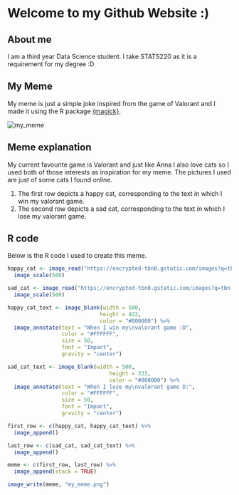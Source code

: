 # Welcome to my Github Website :)

## About me
I am a third year Data Science student. I take STATS220 as it is a requirement for my degree :D

## My Meme
My meme is just a simple joke inspired from the game of Valorant and I made it using the R package [{magick}](https://cran.r-project.org/web/packages/magick/vignettes/intro.html).

![my_meme](https://user-images.githubusercontent.com/100745310/224592950-15070ac9-3cee-4ed5-95e1-77a2f08bff5b.png)

## Meme explanation
My current favourite game is Valorant and just like Anna I also love cats so I used both of those interests as inspiration for my meme. The pictures I used are just of some cats I found online.
1. The first row depicts a happy cat, corresponding to the text in which I win my valorant game.
2. The second row depicts a sad cat, corresponding to the text in which I lose my valorant game.

## R code
Below is the R code I used to create this meme.

~~~r
happy_cat <- image_read("https://encrypted-tbn0.gstatic.com/images?q=tbn:ANd9GcSGleZA5JaGyQazY6m3qokImDux2EAYJhyVhw&usqp=CAU") %>%
  image_scale(500)

sad_cat <- image_read("https://encrypted-tbn0.gstatic.com/images?q=tbn:ANd9GcSSKm2Z4ECXF6YXyDkV-2jlAr2QD8umyNsvNQ&usqp=CAU") %>%
  image_scale(500)

happy_cat_text <- image_blank(width = 500,
                             height = 422,
                             color = "#000000") %>%
  image_annotate(text = "When I win my\nvalorant game :D",
                 color = "#FFFFFF",
                 size = 50,
                 font = "Impact",
                 gravity = "center")

sad_cat_text <- image_blank(width = 500,
                                height = 333,
                                color = "#000000") %>%
  image_annotate(text = "When I lose my\nvalorant game D:",
                 color = "#FFFFFF",
                 size = 50,
                 font = "Impact",
                 gravity = "center")

first_row <- c(happy_cat, happy_cat_text) %>%
  image_append()

last_row <- c(sad_cat, sad_cat_text) %>%
  image_append()

meme <- c(first_row, last_row) %>%
  image_append(stack = TRUE)

image_write(meme, "my_meme.png")

~~~

